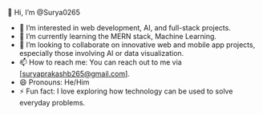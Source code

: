 👋 Hi, I’m @Surya0265  
- 👀 I’m interested in web development, AI, and full-stack projects.  
- 🌱 I’m currently learning the MERN stack, Machine Learning.
- 💞️ I’m looking to collaborate on innovative web and mobile app projects, especially those involving AI or data visualization.  
- 📫 How to reach me: You can reach out to me via [suryaprakashb265@gmail.com].  
- 😄 Pronouns: He/Him  
- ⚡ Fun fact: I love exploring how technology can be used to solve everyday problems.




